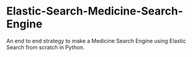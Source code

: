 # Elastic-Search-Medicine-Search-Engine
An end to end strategy to make a Medicine Search Engine using Elastic Search from scratch in Python.
